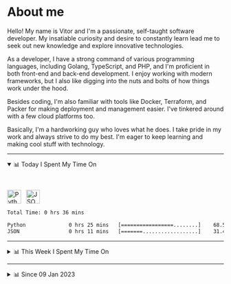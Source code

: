# About me

Hello! My name is Vitor and I'm a passionate, self-taught software developer. My insatiable curiosity and desire to constantly learn lead me to seek out new knowledge and explore innovative technologies.

As a developer, I have a strong command of various programming languages, including Golang, TypeScript, and PHP, and I'm proficient in both front-end and back-end development. I enjoy working with modern frameworks, but I also like digging into the nuts and bolts of how things work under the hood.

Besides coding, I'm also familiar with tools like Docker, Terraform, and Packer for making deployment and management easier. I've tinkered around with a few cloud platforms too.

Basically, I'm a hardworking guy who loves what he does. I take pride in my work and always strive to do my best. I'm eager to keep learning and making cool stuff with technology.

---

<!-- ## 📊 Today I Spent My Time On -->

<details open>
<summary>📊 Today I Spent My Time On</summary>

&nbsp;

<!--DEVTIMER:TODAY:START-->
<img align="center" width="32px" src="https://cdn.simpleicons.org/python/3776AB" alt="Python" />&nbsp;&nbsp;&nbsp;<img align="center" width="32px" src="https://cdn.simpleicons.org/carrd/fff" alt="JSON" />&nbsp;&nbsp;&nbsp;

```txt
Total Time: 0 hrs 36 mins

Python              0 hrs 25 mins   [=================........]    68.54 %
JSON                0 hrs 11 mins   [=======..................]    31.46 %
```

<!--DEVTIMER:TODAY:END-->

</details>

---
<details>
<summary>📊 This Week I Spent My Time On</summary>

&nbsp;

<!--DEVTIMER:WEEK:START-->
<img align="center" width="32px" src="https://cdn.simpleicons.org/python/3776AB" alt="Python" />&nbsp;&nbsp;&nbsp;<img align="center" width="32px" src="https://cdn.simpleicons.org/go/00ADD8" alt="Go" />&nbsp;&nbsp;&nbsp;<img align="center" width="32px" src="https://cdn.simpleicons.org/typescript/3178C6" alt="TypeScript" />&nbsp;&nbsp;&nbsp;<img align="center" width="32px" src="https://cdn.simpleicons.org/carrd/fff" alt="JSON" />&nbsp;&nbsp;&nbsp;<img align="center" width="32px" src="https://cdn.simpleicons.org/gnubash/fff" alt="Bash" />&nbsp;&nbsp;&nbsp;<img align="center" width="32px" src="https://cdn.simpleicons.org/vuedotjs/4FC08D" alt="Vue" />&nbsp;&nbsp;&nbsp;<img align="center" width="32px" src="https://cdn.simpleicons.org/yaml/fff" alt="YAML" />&nbsp;&nbsp;&nbsp;<img align="center" width="32px" src="https://cdn.simpleicons.org/php/777BB4" alt="PHP" />&nbsp;&nbsp;&nbsp;<img align="center" width="32px" src="https://cdn.simpleicons.org/javascript/F7DF1E" alt="JavaScript" />&nbsp;&nbsp;&nbsp;<img align="center" width="32px" src="https://cdn.simpleicons.org/academia/fff" alt="Text" />&nbsp;&nbsp;&nbsp;<img align="center" width="32px" src="https://cdn.simpleicons.org/markdown/fff" alt="Markdown" />&nbsp;&nbsp;&nbsp;

```txt
Total Time: 16 hrs 31 mins

Python              3 hrs 52 mins   [=====....................]    23.40 %
Go                  3 hrs 35 mins   [=====....................]    21.69 %
TypeScript          3 hrs 14 mins   [====.....................]    19.57 %
JSON                2 hrs 17 mins   [===......................]    13.84 %
Bash                1 hrs 4 mins    [=........................]    6.43 %
SQL                 0 hrs 52 mins   [=........................]    5.26 %
Vue                 0 hrs 44 mins   [=........................]    4.40 %
YAML                0 hrs 29 mins   [.........................]    2.97 %
PHP                 0 hrs 7 mins    [.........................]    0.69 %
Docker              0 hrs 3 mins    [.........................]    0.29 %
JavaScript          0 hrs 2 mins    [.........................]    0.20 %
Nginx configuration file 0 hrs 2 mins    [.........................]    0.20 %
Text                0 hrs 2 mins    [.........................]    0.20 %
Markdown            0 hrs 2 mins    [.........................]    0.18 %
XML                 0 hrs 1 mins    [.........................]    0.11 %
```

<!--DEVTIMER:WEEK:END-->
</details>

---


<details>
<summary>📊 Since 09 Jan 2023</summary>

&nbsp;

<!--DEVTIMER::START-->
<img align="center" width="32px" src="https://cdn.simpleicons.org/typescript/3178C6" alt="TypeScript" />&nbsp;&nbsp;&nbsp;<img align="center" width="32px" src="https://cdn.simpleicons.org/go/00ADD8" alt="Go" />&nbsp;&nbsp;&nbsp;<img align="center" width="32px" src="https://cdn.simpleicons.org/vuedotjs/4FC08D" alt="Vue" />&nbsp;&nbsp;&nbsp;<img align="center" width="32px" src="https://cdn.simpleicons.org/python/3776AB" alt="Python" />&nbsp;&nbsp;&nbsp;<img align="center" width="32px" src="https://cdn.simpleicons.org/gnubash/fff" alt="Bash" />&nbsp;&nbsp;&nbsp;<img align="center" width="32px" src="https://cdn.simpleicons.org/yaml/fff" alt="YAML" />&nbsp;&nbsp;&nbsp;<img align="center" width="32px" src="https://cdn.simpleicons.org/javascript/F7DF1E" alt="JavaScript" />&nbsp;&nbsp;&nbsp;<img align="center" width="32px" src="https://cdn.simpleicons.org/carrd/fff" alt="JSON" />&nbsp;&nbsp;&nbsp;<img align="center" width="32px" src="https://cdn.simpleicons.org/html5/E34F26" alt="HTML" />&nbsp;&nbsp;&nbsp;<img align="center" width="32px" src="https://cdn.simpleicons.org/css3/1572B6" alt="CSS" />&nbsp;&nbsp;&nbsp;<img align="center" width="32px" src="https://cdn.simpleicons.org/academia/fff" alt="Text" />&nbsp;&nbsp;&nbsp;<img align="center" width="32px" src="https://cdn.simpleicons.org/php/777BB4" alt="PHP" />&nbsp;&nbsp;&nbsp;

```txt
Total Time: 115 hrs 42 mins

TypeScript          56 hrs 28 mins  [============.............]    48.81 %
Go                  16 hrs 54 mins  [===......................]    14.60 %
Vue                 9 hrs 50 mins   [==.......................]    8.50 %
Python              7 hrs 3 mins    [=........................]    6.10 %
Bash                6 hrs 1 mins    [=........................]    5.20 %
YAML                4 hrs 16 mins   [.........................]    3.69 %
JavaScript          4 hrs 7 mins    [.........................]    3.56 %
JSON                3 hrs 58 mins   [.........................]    3.42 %
SCSS                2 hrs 3 mins    [.........................]    1.77 %
SQL                 1 hrs 10 mins   [.........................]    1.01 %
Docker              0 hrs 48 mins   [.........................]    0.69 %
HTML                0 hrs 16 mins   [.........................]    0.23 %
XML                 0 hrs 14 mins   [.........................]    0.20 %
CSS                 0 hrs 11 mins   [.........................]    0.16 %
Text                0 hrs 9 mins    [.........................]    0.13 %
PHP                 0 hrs 7 mins    [.........................]    0.10 %
Nginx configuration file 0 hrs 2 mins    [.........................]    0.03 %
```

<!--DEVTIMER::END-->

</details>
